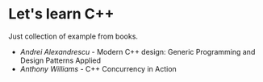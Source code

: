 # Let's learn C++
Just collection of example from books.

* _Andrei Alexandrescu_ - Modern C++ design: Generic Programming and Design Patterns Applied
* _Anthony Williams_ - C++ Concurrency in Action
